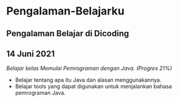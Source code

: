 Pengalaman-Belajarku
==
Pengalaman Belajar di Dicoding
--
14 Juni 2021
---
*Belajar kelas Memulai Pemrograman dengan Java. (Progres 21%)*
* Belajar tentang apa itu Java dan alasan menggunakannya.
* Belajar tools yang dapat digunakan untuk menjalankan bahasa pemrograman Java.
